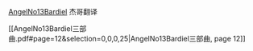 [AngelNo13Bardiel](https://www.fanfiction.net/u/564293/AngelNo13Bardiel)
杰哥翻译

[[AngelNo13Bardiel三部曲.pdf#page=12&selection=0,0,0,25|AngelNo13Bardiel三部曲, page 12]]